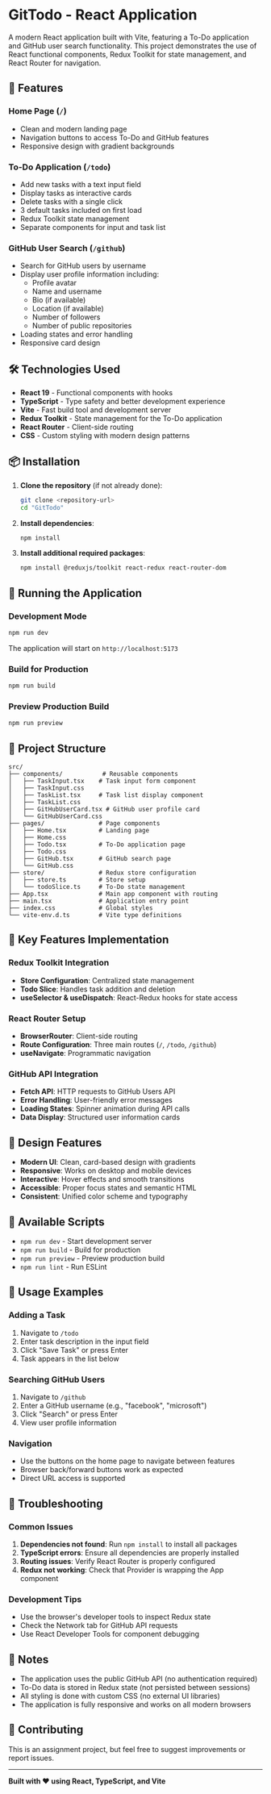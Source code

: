 # GitTodo - React Application

A modern React application built with Vite, featuring a To-Do application and GitHub user search functionality. This project demonstrates the use of React functional components, Redux Toolkit for state management, and React Router for navigation.

## 🚀 Features

### Home Page (`/`)

- Clean and modern landing page
- Navigation buttons to access To-Do and GitHub features
- Responsive design with gradient backgrounds

### To-Do Application (`/todo`)

- Add new tasks with a text input field
- Display tasks as interactive cards
- Delete tasks with a single click
- 3 default tasks included on first load
- Redux Toolkit state management
- Separate components for input and task list

### GitHub User Search (`/github`)

- Search for GitHub users by username
- Display user profile information including:
  - Profile avatar
  - Name and username
  - Bio (if available)
  - Location (if available)
  - Number of followers
  - Number of public repositories
- Loading states and error handling
- Responsive card design

## 🛠️ Technologies Used

- **React 19** - Functional components with hooks
- **TypeScript** - Type safety and better development experience
- **Vite** - Fast build tool and development server
- **Redux Toolkit** - State management for the To-Do application
- **React Router** - Client-side routing
- **CSS** - Custom styling with modern design patterns

## 📦 Installation

1. **Clone the repository** (if not already done):

   ```bash
   git clone <repository-url>
   cd "GitTodo"
   ```

2. **Install dependencies**:

   ```bash
   npm install
   ```

3. **Install additional required packages**:
   ```bash
   npm install @reduxjs/toolkit react-redux react-router-dom
   ```

## 🚀 Running the Application

### Development Mode

```bash
npm run dev
```

The application will start on `http://localhost:5173`

### Build for Production

```bash
npm run build
```

### Preview Production Build

```bash
npm run preview
```

## 📁 Project Structure

```
src/
├── components/           # Reusable components
│   ├── TaskInput.tsx    # Task input form component
│   ├── TaskInput.css
│   ├── TaskList.tsx     # Task list display component
│   ├── TaskList.css
│   ├── GitHubUserCard.tsx # GitHub user profile card
│   └── GitHubUserCard.css
├── pages/               # Page components
│   ├── Home.tsx         # Landing page
│   ├── Home.css
│   ├── Todo.tsx         # To-Do application page
│   ├── Todo.css
│   ├── GitHub.tsx       # GitHub search page
│   └── GitHub.css
├── store/               # Redux store configuration
│   ├── store.ts         # Store setup
│   └── todoSlice.ts     # To-Do state management
├── App.tsx              # Main app component with routing
├── main.tsx             # Application entry point
├── index.css            # Global styles
└── vite-env.d.ts        # Vite type definitions
```

## 🎯 Key Features Implementation

### Redux Toolkit Integration

- **Store Configuration**: Centralized state management
- **Todo Slice**: Handles task addition and deletion
- **useSelector & useDispatch**: React-Redux hooks for state access

### React Router Setup

- **BrowserRouter**: Client-side routing
- **Route Configuration**: Three main routes (`/`, `/todo`, `/github`)
- **useNavigate**: Programmatic navigation

### GitHub API Integration

- **Fetch API**: HTTP requests to GitHub Users API
- **Error Handling**: User-friendly error messages
- **Loading States**: Spinner animation during API calls
- **Data Display**: Structured user information cards

## 🎨 Design Features

- **Modern UI**: Clean, card-based design with gradients
- **Responsive**: Works on desktop and mobile devices
- **Interactive**: Hover effects and smooth transitions
- **Accessible**: Proper focus states and semantic HTML
- **Consistent**: Unified color scheme and typography

## 🔧 Available Scripts

- `npm run dev` - Start development server
- `npm run build` - Build for production
- `npm run preview` - Preview production build
- `npm run lint` - Run ESLint

## 🌟 Usage Examples

### Adding a Task

1. Navigate to `/todo`
2. Enter task description in the input field
3. Click "Save Task" or press Enter
4. Task appears in the list below

### Searching GitHub Users

1. Navigate to `/github`
2. Enter a GitHub username (e.g., "facebook", "microsoft")
3. Click "Search" or press Enter
4. View user profile information

### Navigation

- Use the buttons on the home page to navigate between features
- Browser back/forward buttons work as expected
- Direct URL access is supported

## 🐛 Troubleshooting

### Common Issues

1. **Dependencies not found**: Run `npm install` to install all packages
2. **TypeScript errors**: Ensure all dependencies are properly installed
3. **Routing issues**: Verify React Router is properly configured
4. **Redux not working**: Check that Provider is wrapping the App component

### Development Tips

- Use the browser's developer tools to inspect Redux state
- Check the Network tab for GitHub API requests
- Use React Developer Tools for component debugging

## 📝 Notes

- The application uses the public GitHub API (no authentication required)
- To-Do data is stored in Redux state (not persisted between sessions)
- All styling is done with custom CSS (no external UI libraries)
- The application is fully responsive and works on all modern browsers

## 🤝 Contributing

This is an assignment project, but feel free to suggest improvements or report issues.

---

**Built with ❤️ using React, TypeScript, and Vite**
